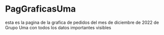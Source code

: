 # PagGraficasUma

esta es la pagina de la grafica de pedidos del mes de diciembre de 2022 de Grupo Uma con todos los datos importantes visibles 
